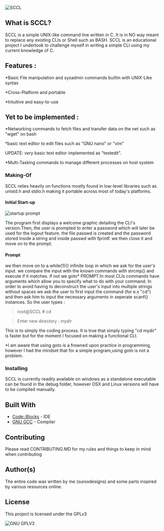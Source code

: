 ![SCCL](https://imgur.com/3K6NZJN.jpg)
## What is SCCL?
SCCL is a simple UNIX-like command line written in C. It is in NO way meant to replace any existing CLIs or Shell such as BASH.
SCCL is an educational project I undertook to challenge myself in writing a simple CLI using my current knowledge of C.
## Features :
*Basic File manipulation and sysadmin commands builtin with UNIX-Like syntax


*Cross-Platform and portable


*Intuitive and easy-to-use

## Yet to be implemented :
*Networking commands to fetch files and transfer data on the net such as "wget" on bash

*basic text editor to edit files such as "GNU nano" or "vim"

UPDATE: *very* basic text editor implemented as "textedit". 

*Multi-Tasking commands to manage different processes on host system

### Making-Of
SCCL relies heavily on functions mostly found in low-level libraries such as unistd.h and stdio.h making it portable across
most of today's platforms.
#### Initial Start-up
![startup prompt](https://imgur.com/FEAWln5.png)


The program first displays a welcome graphic detailing the CLI's version.Then, the user is prompted
to enter a password which will later be used for the logout feature. the file passwd is created and the password stored inside 
a string and inside passwd with fprintf. we then close it and move on to the prompt.
#### Prompt
we then move on to a while(1){} infinite loop in which we ask for the user's input. we compare the input with the known commands
with strcmp() and execute if it matches. if not we goto* PROMPT.In most CLIs commands have arguments which allow you to specify
what to do with your command. In order to avoid having to deconstruct the user's input into multiple strings without spaces we
ask the user to first input the command (for e.x "cd") and then ask him to input the necessary arguments in seperate scanf()
instances. So the user types :

>root@SCCL # cd

>Enter new directory : mydir

This is to simply the coding process. It is true that simply typing "cd mydir" is faster but for the moment I focused on making
a functional CLI.

*I am aware that using goto is a frowned upon practice in programming, however I had the mindset that for a simple program,using goto is not a problem.

### Installing
SCCL is currently readily available on windows as a standalone executable can be found in the debug folder,
however OSX and Linux versions will have to be compiled manually.

## Built With

* [Code::Blocks](http://www.codeblocks.org) - IDE
* [GNU GCC](https://gcc.gnu.org/) - Compiler 


## Contributing

Please read CONTRIBUTING.MD for my rules and things to keep in mind when contributing

## Author(s)
The entire code was written by me (suroxdesigns) and some parts inspired by various resources online.
## License

This project is licensed under the GPLv3

![GNU GPLV3](https://imgur.com/imkUoGR.png)




